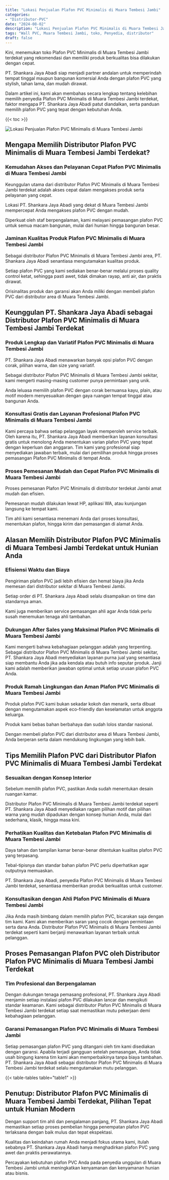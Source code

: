```yaml
---
title: "Lokasi Penjualan Plafon PVC Minimalis di Muara Tembesi Jambi"
categories: 
- "Distributor-PVC"
date: "2024-08-02"
description: "Lokasi Penjualan Plafon PVC Minimalis di Muara Tembesi Jambi untuk rumah, perkantoran, serta gerai. Panel unggulan, pilihan motif, variasi warna menarik, beserta servis instalasi oleh tim ahli dan jaminan resmi!|Servis penyediaan Plafon PVC Minimalis di Muara Tembesi Jambi untuk kebutuhan rumah, kantor, maupun ritel, beserta panel berkualitas dan pemasangan oleh teknisi profesional serta kepastian resmi.|Alternatif Plafon PVC Minimalis di Muara Tembesi Jambi yang terbukti bagi rumah, perkantoran, dan ritel, bersama produk berkualitas dan pemasangan ditangani oleh tim ahli serta jaminan resmi.|Penyediaan Plafon PVC Minimalis di Muara Tembesi Jambi untuk tempat tinggal, perkantoran, serta toko, dengan produk terbaik dan penempatan dikerjakan oleh tim berpengalaman, dilengkapi dengan jaminan resmi.}"
tags: "Wall PVC, Muara Tembesi Jambi, toko, Penyedia, distributor"
draft: false
---
```


Kini, menemukan toko Plafon PVC Minimalis di Muara Tembesi Jambi terdekat yang rekomendasi dan memiliki produk berkualitas bisa dilakukan dengan cepat.

PT. Shankara Jaya Abadi siap menjadi partner andalan untuk memperindah tempat tinggal maupun bangunan komersial Anda dengan plafon PVC yang stylish, tahan lama, dan mudah dirawat.

Dalam artikel ini, kami akan membahas secara lengkap tentang kelebihan memilih penyedia Plafon PVC Minimalis di Muara Tembesi Jambi terdekat, faktor mengapa PT. Shankara Jaya Abadi patut diandalkan, serta panduan memilih plafon PVC yang tepat dengan kebutuhan Anda.

{{< toc >}}

![Lokasi Penjualan Plafon PVC Minimalis di Muara Tembesi Jambi](/images/Distributor-PVC/Lokasi-Penjualan-Plafon-PVC-Minimalis-di-Muara-Tembesi-Jambi.png)


## Mengapa Memilih Distributor Plafon PVC Minimalis di Muara Tembesi Jambi Terdekat?

### Kemudahan Akses dan Pelayanan Cepat Plafon PVC Minimalis di Muara Tembesi Jambi

Keunggulan utama dari distributor Plafon PVC Minimalis di Muara Tembesi Jambi terdekat adalah akses cepat dalam mengakses produk serta pelayanan yang cepat.

Lokasi PT. Shankara Jaya Abadi yang dekat di Muara Tembesi Jambi mempercepat Anda mengakses plafon PVC dengan mudah.

Diperkuat oleh staf berpengalaman, kami melayani pemasangan plafon PVC untuk semua macam bangunan, mulai dari hunian hingga bangunan besar.

### Jaminan Kualitas Produk Plafon PVC Minimalis di Muara Tembesi Jambi

Sebagai distributor Plafon PVC Minimalis di Muara Tembesi Jambi area, PT. Shankara Jaya Abadi senantiasa mengutamakan kualitas produk.

Setiap plafon PVC yang kami sediakan benar-benar melalui proses quality control ketat, sehingga pasti awet, tidak dimakan rayap, anti air, dan praktis dirawat.

Orisinalitas produk dan garansi akan Anda miliki dengan membeli plafon PVC dari distributor area di Muara Tembesi Jambi.

## Keunggulan PT. Shankara Jaya Abadi sebagai Distributor Plafon PVC Minimalis di Muara Tembesi Jambi Terdekat

### Produk Lengkap dan Variatif Plafon PVC Minimalis di Muara Tembesi Jambi

PT. Shankara Jaya Abadi menawarkan banyak opsi plafon PVC dengan corak, pilihan warna, dan size yang variatif.

Sebagai distributor Plafon PVC Minimalis di Muara Tembesi Jambi sekitar, kami mengerti masing-masing customer punya permintaan yang unik.

Anda leluasa memilih plafon PVC dengan corak bernuansa kayu, plain, atau motif modern menyesuaikan dengan gaya ruangan tempat tinggal atau bangunan Anda.

### Konsultasi Gratis dan Layanan Profesional Plafon PVC Minimalis di Muara Tembesi Jambi

Kami percaya bahwa setiap pelanggan layak memperoleh service terbaik. Oleh karena itu, PT. Shankara Jaya Abadi memberikan layanan konsultasi gratis untuk menolong Anda menentukan varian plafon PVC yang tepat dengan keperluan dan anggaran. Tim kami yang profesional siap menyediakan jawaban terbaik, mulai dari pemilihan produk hingga proses pemasangan Plafon PVC Minimalis di tempat Anda.

### Proses Pemesanan Mudah dan Cepat Plafon PVC Minimalis di Muara Tembesi Jambi

Proses pemesanan Plafon PVC Minimalis di distributor terdekat Jambi amat mudah dan efisien.

Pemesanan mudah dilakukan lewat HP, aplikasi WA, atau kunjungan langsung ke tempat kami.

Tim ahli kami senantiasa menemani Anda dari proses konsultasi, menentukan plafon, hingga kirim dan pemasangan di alamat Anda.

## Alasan Memilih Distributor Plafon PVC Minimalis di Muara Tembesi Jambi Terdekat untuk Hunian Anda

### Efisiensi Waktu dan Biaya

Pengiriman plafon PVC jadi lebih efisien dan hemat biaya jika Anda memesan dari distributor sekitar di Muara Tembesi Jambi.

Setiap order di PT. Shankara Jaya Abadi selalu disampaikan on time dan standarnya aman.

Kami juga memberikan service pemasangan ahli agar Anda tidak perlu susah menemukan tenaga ahli tambahan.

### Dukungan After Sales yang Maksimal Plafon PVC Minimalis di Muara Tembesi Jambi

Kami mengerti bahwa kebahagiaan pelanggan adalah yang terpenting. Sebagai distributor Plafon PVC Minimalis di Muara Tembesi Jambi sekitar, PT. Shankara Jaya Abadi menyediakan layanan purna jual yang senantiasa siap membantu Anda jika ada kendala atau butuh info seputar produk. Janji kami adalah memberikan jawaban optimal untuk setiap urusan plafon PVC Anda.

### Produk Ramah Lingkungan dan Aman Plafon PVC Minimalis di Muara Tembesi Jambi

Produk plafon PVC kami bukan sekadar kokoh dan menarik, serta dibuat dengan mengutamakan aspek eco-friendly dan keselamatan untuk anggota keluarga.

Produk kami bebas bahan berbahaya dan sudah lolos standar nasional.

Dengan membeli plafon PVC dari distributor area di Muara Tembesi Jambi, Anda berperan serta dalam mendukung lingkungan yang lebih baik.

## Tips Memilih Plafon PVC dari Distributor Plafon PVC Minimalis di Muara Tembesi Jambi Terdekat

### Sesuaikan dengan Konsep Interior

Sebelum memilih plafon PVC, pastikan Anda sudah menentukan desain ruangan kamar.

Distributor Plafon PVC Minimalis di Muara Tembesi Jambi terdekat seperti PT. Shankara Jaya Abadi menyediakan ragam pilihan motif dan pilihan warna yang mudah dipadukan dengan konsep hunian Anda, mulai dari sederhana, klasik, hingga masa kini.

### Perhatikan Kualitas dan Ketebalan Plafon PVC Minimalis di Muara Tembesi Jambi

Daya tahan dan tampilan kamar benar-benar ditentukan kualitas plafon PVC yang terpasang.

Tebal-tipisnya dan standar bahan plafon PVC perlu diperhatikan agar outputnya memuaskan.

PT. Shankara Jaya Abadi, penyedia Plafon PVC Minimalis di Muara Tembesi Jambi terdekat, senantiasa memberikan produk berkualitas untuk customer.

### Konsultasikan dengan Ahli Plafon PVC Minimalis di Muara Tembesi Jambi

Jika Anda masih bimbang dalam memilih plafon PVC, bicarakan saja dengan tim kami. Kami akan memberikan saran yang cocok dengan permintaan serta dana Anda. Distributor Plafon PVC Minimalis di Muara Tembesi Jambi terdekat seperti kami berjanji menawarkan layanan terbaik untuk pelanggan.

## Proses Pemasangan Plafon PVC oleh Distributor Plafon PVC Minimalis di Muara Tembesi Jambi Terdekat

### Tim Profesional dan Berpengalaman

Dengan dukungan tenaga pemasang profesional, PT. Shankara Jaya Abadi menjamin setiap instalasi plafon PVC dilakukan lancar dan mengikuti standar keamanan. Kami sebagai distributor Plafon PVC Minimalis di Muara Tembesi Jambi terdekat setiap saat memastikan mutu pekerjaan demi kebahagiaan pelanggan.

### Garansi Pemasangan Plafon PVC Minimalis di Muara Tembesi Jambi

Setiap pemasangan plafon PVC yang ditangani oleh tim kami disediakan dengan garansi. Apabila terjadi gangguan setelah pemasangan, Anda tidak usah bingung karena tim kami akan memperbaikinya tanpa biaya tambahan. PT. Shankara Jaya Abadi sebagai distributor Plafon PVC Minimalis di Muara Tembesi Jambi terdekat selalu mengutamakan mutu pelanggan.

{{< table-tables table="table1" >}}

## Penutup: Distributor Plafon PVC Minimalis di Muara Tembesi Jambi Terdekat, Pilihan Tepat untuk Hunian Modern

Dengan support tim ahli dan pengalaman panjang, PT. Shankara Jaya Abadi memastikan setiap proses pembelian hingga penempatan plafon PVC terlaksana dengan baik mulus dan tepat ekspektasi.

Kualitas dan keindahan rumah Anda menjadi fokus utama kami, itulah sebabnya PT. Shankara Jaya Abadi hanya menghadirkan plafon PVC yang awet dan praktis perawatannya.

Percayakan kebutuhan plafon PVC Anda pada penyedia unggulan di Muara Tembesi Jambi untuk meningkatkan kenyamanan dan kenyamanan hunian atau bisnis.